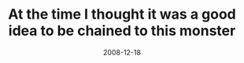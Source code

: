 ---
layout: base.njk
title : 'At the time I thought it was a good idea to be chained to this monster' 
view_title : 'At the time I thought it was a good idea to be chained to this monster' 
year : '2008' 
date : '2008-12-18' 
img_file : '/drawing/atthetime.jpg' 
html_file : 'atthetime' 
next_html : 'ilikethefuzzyones.html' 
year_order : '577' 
permalink : "title/{{html_file}}.html"
---